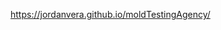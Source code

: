 <!-- Github Pages Link 
_______________________________________-->
https://jordanvera.github.io/moldTestingAgency/